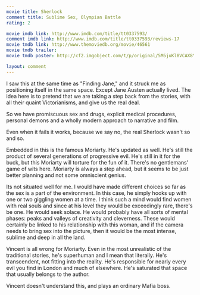 ```yaml
---
movie title: Sherlock
comment title: Sublime Sex, Olympian Battle
rating: 2

movie imdb link: http://www.imdb.com/title/tt0337593/
comment imdb link: http://www.imdb.com/title/tt0337593/reviews-17
movie tmdb link: http://www.themoviedb.org/movie/46561
movie tmdb trailer: 
movie tmdb poster: http://cf2.imgobject.com/t/p/original/5M5juKl8VCAX8Yn4x9noiWDxavC.jpg

layout: comment
---
```


I saw this at the same time as "Finding Jane," and it struck me as positioning itself in the same space. Except Jane Austen actually lived. The idea here is to pretend that we are taking a step back from the stories, with all their quaint Victorianisms, and give us the real deal.

So we have promiscuous sex and drugs, explicit medical procedures, personal demons and a wholly modern approach to narrative and film.

Even when it fails it works, because we say no, the real Sherlock wasn't so and so.

Embedded in this is the famous Moriarty. He's updated as well. He's still the product of several generations of progressive evil. He's still in it for the buck, but this Moriarty will torture for the fun of it. There's no gentlemans' game of wits here. Moriarty is always a step ahead, but it seems to be just better planning and not some omniscient genius. 

Its not situated well for me. I would have made different choices so far as the sex is a part of the environment. In this case, he simply hooks up with one or two giggling women at a time. I think such a mind would find women with real souls and since at his level they would be exceedingly rare, there's be one. He would seek solace. He would probably have all sorts of mental phases: peaks and valleys of creativity and cleverness. These would certainly be linked to his relationship with this woman, and if the camera needs to bring sex into the picture, then it would be the most intense, sublime and deep in all the land.

Vincent is all wrong for Moriarty. Even in the most unrealistic of the traditional stories, he's superhuman and I mean that literally. He's transcendent, not fitting into the reality. He's responsible for nearly every evil you find in London and much of elsewhere. He's saturated that space that usually belongs to the author.

Vincent doesn't understand this, and plays an ordinary Mafia boss.